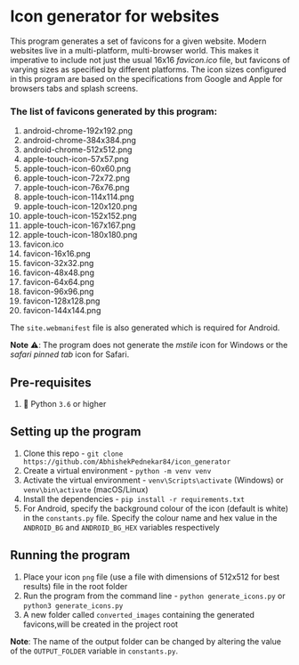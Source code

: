 # Icon generator for websites

This program generates a set of favicons for a given website. Modern websites live in a multi-platform, multi-browser world. This makes it imperative to include not just the usual 16x16 *favicon.ico* file, but favicons of varying sizes as specified by different platforms. The icon sizes configured in this program are based on the specifications from Google and Apple for browsers tabs and splash screens.

### The list of favicons generated by this program:
1. android-chrome-192x192.png
2. android-chrome-384x384.png
3. android-chrome-512x512.png
4. apple-touch-icon-57x57.png
5. apple-touch-icon-60x60.png
6. apple-touch-icon-72x72.png
7. apple-touch-icon-76x76.png
8. apple-touch-icon-114x114.png
9. apple-touch-icon-120x120.png
10. apple-touch-icon-152x152.png
11. apple-touch-icon-167x167.png
12. apple-touch-icon-180x180.png
13. favicon.ico
14. favicon-16x16.png
15. favicon-32x32.png
16. favicon-48x48.png
17. favicon-64x64.png
18. favicon-96x96.png
19. favicon-128x128.png
20. favicon-144x144.png

The `site.webmanifest` file is also generated which is required for Android.

**Note** :warning:: The program does not generate the *mstile* icon for Windows or the *safari pinned tab* icon for Safari.

## Pre-requisites
1. :snake: Python `3.6` or higher

## Setting up the program
1. Clone this repo - `git clone https://github.com/AbhishekPednekar84/icon_generator`
2. Create a virtual environment - `python -m venv venv`
3. Activate the virtual environment - `venv\Scripts\activate` (Windows) or `venv\bin\activate` (macOS/Linux)
4. Install the dependencies - `pip install -r requirements.txt`
5. For Android, specify the background colour of the icon (default is white) in the `constants.py` file. Specify the colour name and hex value in the `ANDROID_BG` and `ANDROID_BG_HEX` variables respectively

## Running the program
1. Place your icon `png` file (use a file with dimensions of 512x512 for best results) file in the root folder
2. Run the program from the command line - `python generate_icons.py` or `python3 generate_icons.py`
3. A new folder called `converted_images` containing the generated favicons,will be created in the project root 

**Note**: The name of the output folder can be changed by altering the value of the `OUTPUT_FOLDER` variable in `constants.py`.



